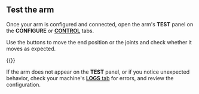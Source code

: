 ## Test the arm

Once your arm is configured and connected, open the arm's **TEST** panel on the **CONFIGURE** or [**CONTROL**](/manage/troubleshoot/teleoperate/default-interface/#viam-app) tabs.

Use the buttons to move the end position or the joints and check whether it moves as expected.

{{<imgproc src="/components/arm/control.png" alt="Arm test panel." resize="800x" style="width:500px" class="imgzoom shadow">}}

If the arm does not appear on the **TEST** panel, or if you notice unexpected behavior, check your machine's [**LOGS** tab](/manage/troubleshoot/troubleshoot/#check-logs) for errors, and review the configuration.
